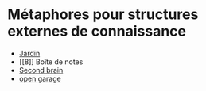 # Métaphores pour structures externes de connaissance

- [Jardin][garden]
- [[8]] Boîte de notes
- [Second brain][brain]
- [open garage][garage]

[garden]: https://maggieappleton.com/garden-history
[brain]: https://www.harpercollins.com/products/the-second-brain-michael-gershon?variant=32208028991522
[garage]: https://notes.andymatuschak.org/About_these_notes?stackedNotes=z21cgR9K3UcQ5a7yPsj2RUim3oM2TzdBByZu